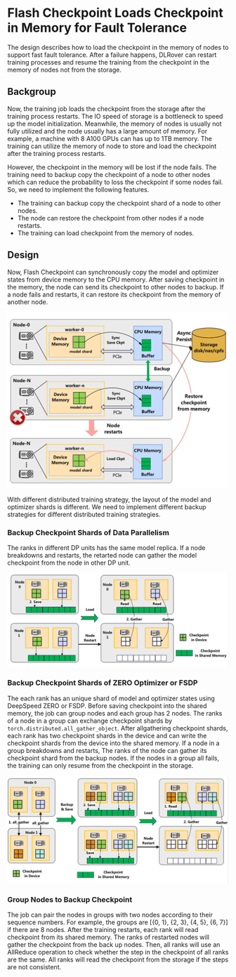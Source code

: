 # Flash Checkpoint Loads Checkpoint in Memory for Fault Tolerance

The design describes how to load the checkpoint in the memory
of nodes to support fast fault tolerance. After a failure happens, DLRover
can restart training processes and resume the training from the checkpoint
in the memory of nodes not from the storage.

## Backgroup

Now, the training job loads the checkpoint from the storage after the training
process restarts. The IO speed of storage is a bottleneck to speed up the
model initialization. Meanwhile, the memory of nodes is usually not fully utilized
and the node usually has a large amount of memory. For example, a machine with
8 A100 GPUs can has up to 1TB memory. The training can utilize the memory of node
to store and load the checkpoint after the training process restarts.

However, the checkpoint in the memory will be lost if the node fails. The training
need to backup copy the checkpoint of a node to other nodes which can reduce
the probability to loss the checkpoint if some nodes fail. So, we need to implement
the following features.

- The training can backup copy the checkpoint shard of a node to other nodes.
- The node can restore the checkpoint from other nodes if a node restarts.
- The training can load checkpoint from the memory of nodes.

## Design

Now, Flash Checkpoint can synchronously copy the model and optimizer states from
device memory to the CPU memory. After saving checkpoint in the memory, the node
can send its checkpoint to other nodes to backup. If a node fails and restarts,
it can restore its checkpoint from the memory of another node.

<div align="center">
<img src="../figures/ft_llm_training/checkpoint-in-memory.jpg" alt="Async Checkpoint Classes" width="600">
</div>

With different distributed training strategy,
the layout of the model and optimizer shards is different. We need to implement different
backup strategies for different distributed training strategies.

### Backup Checkpoint Shards of Data Parallelism

The ranks in different DP units has the same model replica. If a node breakdowns and restarts,
the retarted node can gather the model checkpoint from the node in other DP unit.

<div align="center">
<img src="../figures/ft_llm_training/dp-ckpt-backup.jpg" alt="Async Checkpoint Classes" width="600">
</div>

### Backup Checkpoint Shards of ZERO Optimizer or FSDP

The each rank has an unique shard of model and optimizer states using DeepSpeed ZERO or FSDP.
Before saving checkpoint into the shared memory, the job can group nodes and each group has
2 nodes. The ranks of a node in a group can exchange checkpoint shards by
`torch.distributed.all_gather_object`. After allgathering checkpoint shards,
each rank has two checkpoint shards in the device and can write the checkpoint shards
from the device into the shared memory. If a node in a group breakdowns and restarts,
The ranks of the node can gather its checkpoint shard from the backup nodes.
If the nodes in a group all fails, the training can only resume from the checkpoint in the storage.

<div align="center">
<img src="../figures/ft_llm_training/zero-ckpt-backup.jpg" alt="Async Checkpoint Classes" width="600">
</div>

### Group Nodes to Backup Checkpoint

The job can pair the nodes in groups with two nodes according to their sequence numbers. For example,
the groups are [{0, 1}, {2, 3}, {4, 5}, {6, 7}] if there are 8 nodes. After the training restarts,
each rank will read checkpoint from its shared memory. The ranks of restarted nodes
will gather the checkpoint from the back up nodes. Then, all ranks will use an AllReduce operation
to check whether the step in the checkpoint of all ranks are the same. All ranks will read the
checkpoint from the storage if the steps are not consistent.
